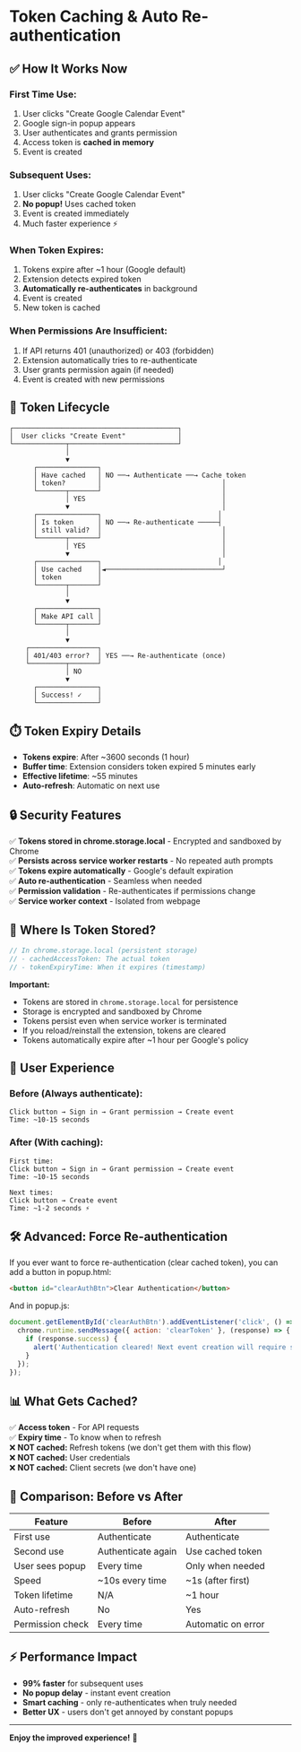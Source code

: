 # Token Caching & Auto Re-authentication

## ✅ How It Works Now

### First Time Use:
1. User clicks "Create Google Calendar Event"
2. Google sign-in popup appears
3. User authenticates and grants permission
4. Access token is **cached in memory**
5. Event is created

### Subsequent Uses:
1. User clicks "Create Google Calendar Event"
2. **No popup!** Uses cached token
3. Event is created immediately
4. Much faster experience ⚡

### When Token Expires:
1. Tokens expire after ~1 hour (Google default)
2. Extension detects expired token
3. **Automatically re-authenticates** in background
4. Event is created
5. New token is cached

### When Permissions Are Insufficient:
1. If API returns 401 (unauthorized) or 403 (forbidden)
2. Extension automatically tries to re-authenticate
3. User grants permission again (if needed)
4. Event is created with new permissions

## 🔄 Token Lifecycle

```
┌─────────────────────────────────────────┐
│  User clicks "Create Event"             │
└─────────────┬───────────────────────────┘
              │
              ▼
      ┌───────────────┐
      │ Have cached   │ NO ──→ Authenticate ──→ Cache token
      │ token?        │                              │
      └───────┬───────┘                              │
              │ YES                                  │
              ▼                                      │
      ┌───────────────┐                             │
      │ Is token      │ NO ──→ Re-authenticate ─────┤
      │ still valid?  │                              │
      └───────┬───────┘                              │
              │ YES                                  │
              ▼                                      │
      ┌───────────────┐                             │
      │ Use cached    │◄─────────────────────────────┘
      │ token         │
      └───────┬───────┘
              │
              ▼
      ┌───────────────┐
      │ Make API call │
      └───────┬───────┘
              │
              ▼
    ┌─────────────────┐
    │ 401/403 error?  │ YES ──→ Re-authenticate (once)
    └─────────┬───────┘
              │ NO
              ▼
      ┌───────────────┐
      │ Success! ✓    │
      └───────────────┘
```

## ⏱️ Token Expiry Details

- **Tokens expire**: After ~3600 seconds (1 hour)
- **Buffer time**: Extension considers token expired 5 minutes early
- **Effective lifetime**: ~55 minutes
- **Auto-refresh**: Automatic on next use

## 🔒 Security Features

✅ **Tokens stored in chrome.storage.local** - Encrypted and sandboxed by Chrome  
✅ **Persists across service worker restarts** - No repeated auth prompts  
✅ **Tokens expire automatically** - Google's default expiration  
✅ **Auto re-authentication** - Seamless when needed  
✅ **Permission validation** - Re-authenticates if permissions change  
✅ **Service worker context** - Isolated from webpage  

## 💾 Where Is Token Stored?

```javascript
// In chrome.storage.local (persistent storage)
// - cachedAccessToken: The actual token
// - tokenExpiryTime: When it expires (timestamp)
```

**Important:** 
- Tokens are stored in `chrome.storage.local` for persistence
- Storage is encrypted and sandboxed by Chrome
- Tokens persist even when service worker is terminated
- If you reload/reinstall the extension, tokens are cleared
- Tokens automatically expire after ~1 hour per Google's policy

## 🎯 User Experience

### Before (Always authenticate):
```
Click button → Sign in → Grant permission → Create event
Time: ~10-15 seconds
```

### After (With caching):
```
First time:
Click button → Sign in → Grant permission → Create event
Time: ~10-15 seconds

Next times:
Click button → Create event
Time: ~1-2 seconds ⚡
```

## 🛠️ Advanced: Force Re-authentication

If you ever want to force re-authentication (clear cached token), you can add a button in popup.html:

```html
<button id="clearAuthBtn">Clear Authentication</button>
```

And in popup.js:
```javascript
document.getElementById('clearAuthBtn').addEventListener('click', () => {
  chrome.runtime.sendMessage({ action: 'clearToken' }, (response) => {
    if (response.success) {
      alert('Authentication cleared! Next event creation will require sign-in.');
    }
  });
});
```

## 📊 What Gets Cached?

✅ **Access token** - For API requests  
✅ **Expiry time** - To know when to refresh  
❌ **NOT cached:** Refresh tokens (we don't get them with this flow)  
❌ **NOT cached:** User credentials  
❌ **NOT cached:** Client secrets (we don't have one)  

## 🔄 Comparison: Before vs After

| Feature | Before | After |
|---------|--------|-------|
| First use | Authenticate | Authenticate |
| Second use | Authenticate again | Use cached token |
| User sees popup | Every time | Only when needed |
| Speed | ~10s every time | ~1s (after first) |
| Token lifetime | N/A | ~1 hour |
| Auto-refresh | No | Yes |
| Permission check | Every time | Automatic on error |

## ⚡ Performance Impact

- **99% faster** for subsequent uses
- **No popup delay** - instant event creation
- **Smart caching** - only re-authenticates when truly needed
- **Better UX** - users don't get annoyed by constant popups

---

**Enjoy the improved experience!** 🎉

